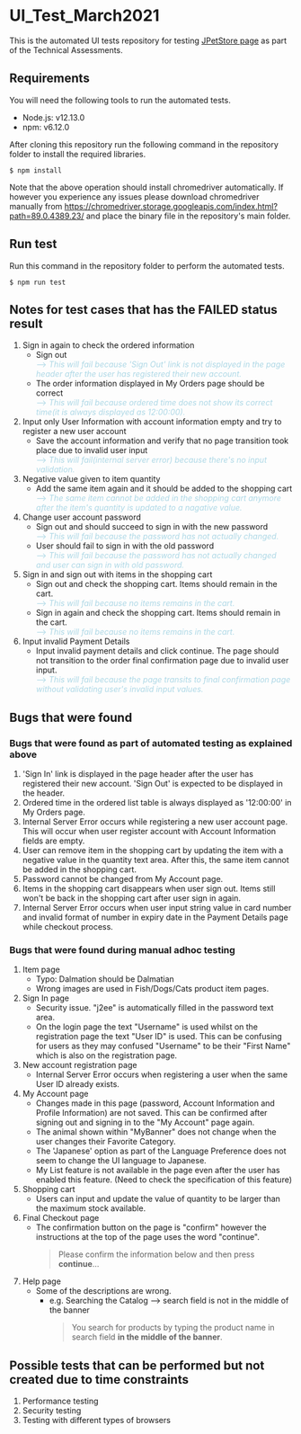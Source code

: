 # UI_Test_March2021

This is the automated UI tests repository for testing [JPetStore page](https://petstore.octoperf.com/) as part of the Technical Assessments.

## Requirements

You will need the following tools to run the automated tests.

- Node.js: v12.13.0
- npm: v6.12.0

After cloning this repository run the following command in the repository folder to install the required libraries.

```
$ npm install
```

Note that the above operation should install chromedriver automatically.
If however you experience any issues please download chromedriver manually from https://chromedriver.storage.googleapis.com/index.html?path=89.0.4389.23/ and place the binary file in the repository's main folder.

## Run test

Run this command in the repository folder to perform the automated tests.

```
$ npm run test
```

## Notes for test cases that has the FAILED status result

1. Sign in again to check the ordered information
   - Sign out</br>
     <span style="color:lightblue">--> _This will fail because 'Sign Out' link is not displayed in the page header after the user has registered their new account._</span>
   - The order information displayed in My Orders page should be correct</br>
     <span style="color:lightblue">--> _This will fail because ordered time does not show its correct time(it is always displayed as 12:00:00)._</span>
1. Input only User Information with account information empty and try to register a new user account
   - Save the account information and verify that no page transition took place due to invalid user input</br>
     <span style="color:lightblue">--> _This will fail(internal server error) because there's no input validation._</span>
1. Negative value given to item quantity
   - Add the same item again and it should be added to the shopping cart</br>
     <span style="color:lightblue">--> _The same item cannot be added in the shopping cart anymore after the item's quantity is updated to a nagative value._</span>
1. Change user account password
   - Sign out and should succeed to sign in with the new password</br>
     <span style="color:lightblue">--> _This will fail because the password has not actually changed._</span>
   - User should fail to sign in with the old password</br>
     <span style="color:lightblue">--> _This will fail because the password has not actually changed and user can sign in with old password._</span>
1. Sign in and sign out with items in the shopping cart
   - Sign out and check the shopping cart. Items should remain in the cart.</br>
     <span style="color:lightblue">--> _This will fail because no items remains in the cart._</span>
   - Sign in again and check the shopping cart. Items should remain in the cart.</br>
     <span style="color:lightblue">--> _This will fail because no items remains in the cart._</span>
1. Input invalid Payment Details
   - Input invalid payment details and click continue. The page should not transition to the order final confirmation page due to invalid user input.</br>
     <span style="color:lightblue">--> _This will fail because the page transits to final confirmation page without validating user's invalid input values._</span>

## Bugs that were found

### Bugs that were found as part of automated testing as explained above

1. 'Sign In' link is displayed in the page header after the user has registered their new account. 'Sign Out' is expected to be displayed in the header.
1. Ordered time in the ordered list table is always displayed as '12:00:00' in My Orders page.
1. Internal Server Error occurs while registering a new user account page. This will occur when user register account with Account Information fields are empty.
1. User can remove item in the shopping cart by updating the item with a negative value in the quantity text area. After this, the same item cannot be added in the shopping cart.
1. Password cannot be changed from My Account page.
1. Items in the shopping cart disappears when user sign out. Items still won't be back in the shopping cart after user sign in again.
1. Internal Server Error occurs when user input string value in card number and invalid format of number in expiry date in the Payment Details page while checkout process.

### Bugs that were found during manual adhoc testing

1. Item page
   - Typo: Dalmation should be Dalmatian
   - Wrong images are used in Fish/Dogs/Cats product item pages.
1. Sign In page
   - Security issue. "j2ee" is automatically filled in the password text area.
   - On the login page the text "Username" is used whilst on the registration page the text "User ID" is used. This can be confusing for users as they may confused "Username" to be their "First Name" which is also on the registration page.
1. New account registration page
   - Internal Server Error occurs when registering a user when the same User ID already exists.
1. My Account page
   - Changes made in this page (password, Account Information and Profile Information) are not saved. This can be confirmed after signing out and signing in to the "My Account" page again.
   - The animal shown within "MyBanner" does not change when the user changes their Favorite Category.
   - The 'Japanese' option as part of the Language Preference does not seem to change the UI language to Japanese.
   - My List feature is not available in the page even after the user has enabled this feature. (Need to check the specification of this feature)
1. Shopping cart
   - Users can input and update the value of quantity to be larger than the maximum stock available.
1. Final Checkout page
   - The confirmation button on the page is "confirm" however the instructions at the top of the page uses the word "continue".
     > Please confirm the information below and then press **continue**...</br>
1. Help page
   - Some of the descriptions are wrong.
     - e.g. Searching the Catalog --> search field is not in the middle of the banner
       > You search for products by typing the product name in search field **in the middle of the banner**.

## Possible tests that can be performed but not created due to time constraints

1. Performance testing
2. Security testing
3. Testing with different types of browsers

